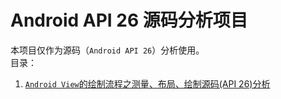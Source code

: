 # Android API 26 源码分析项目
本项目仅作为源码（`Android API 26`）分析使用。  
目录：  
1. [`Android View`的绘制流程之测量、布局、绘制源码(API 26)分析](https://github.com/tianyalu/AndroidSourceCode26/blob/master/md/viewDrawingProcessSourceCodeAnalysis.md)  
